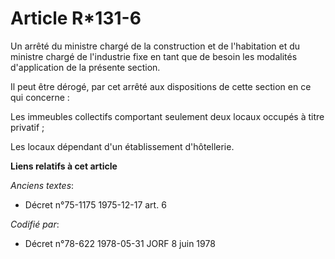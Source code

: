 # Article R*131-6

Un arrêté du ministre chargé de la construction et de l'habitation et du ministre chargé de l'industrie fixe en tant que de
besoin les modalités d'application de la présente section.

Il peut être dérogé, par cet arrêté aux dispositions de cette section en ce qui concerne :

Les immeubles collectifs comportant seulement deux locaux occupés à titre privatif ;

Les locaux dépendant d'un établissement d'hôtellerie.

**Liens relatifs à cet article**

_Anciens textes_:

  - Décret n°75-1175 1975-12-17 art. 6

_Codifié par_:

  - Décret n°78-622 1978-05-31 JORF 8 juin 1978
